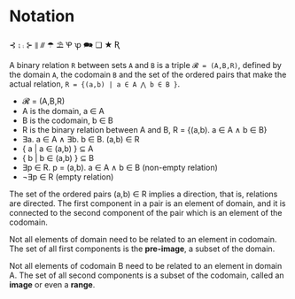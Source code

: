 # Notation

⊰ ⨟ ⨾ ⊱ ⫴ ⫻ ☂ ⛱ Ꝕ ꝕ 🗪 ❏ ★ Ʀ

A binary relation `R` between sets `A` and `B` is a triple `𝓡 = (A,B,R)`, defined by the domain `A`, the codomain `B` and the set of the ordered pairs that make the actual relation, `R = {(a,b) | a ∈ A ⋀ b ∈ B }`.

- 𝓡 = (A,B,R)
- A is the domain, a ∈ A
- B is the codomain, b ∈ B
- R is the binary relation between A and B, R = {(a,b). a ∈ A ∧ b ∈ B}
- ∃a. a ∈ A ∧ ∃b. b ∈ B. (a,b) ∈ R
- { a | a ∈ (a,b) } ⊆ A
- { b | b ∈ (a,b) } ⊆ B
- ∃p ∈ R. p = (a,b). a ∈ A ∧ b ∈ B (non-empty relation)
- ¬∃p ∈ R (empty relation)

The set of the ordered pairs (a,b) ∈ R implies a direction, that is, relations are directed. The first component in a pair is an element of domain, and it is connected to the second component of the pair which is an element of the codomain.

Not all elements of domain need to be related to an element in codomain. The set of all first components is the **pre-image**, a subset of the domain.

Not all elements of codomain B need to be related to an element in domain A. The set of all second components is a subset of the codomain, called an **image** or even a **range**.
